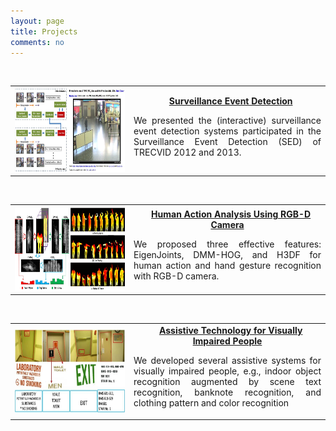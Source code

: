 ```yaml
---
layout: page
title: Projects
comments: no
---
```

<br>

<table width="620" border="0">
<tr>
<th scope="col">
<img src="/projects/iSED.jpg" width="298" height="133">
</th>
<td width="300" align="center" scope="col">&nbsp;&nbsp;
<strong><a href="./xyang/projects_page/Surveillance_Event_Detection/Surveillance_Event_Detection.htm">Surveillance Event Detection</a></strong>
<p align="justify">We presented the (interactive) surveillance event detection systems participated in the Surveillance Event Detection (SED) of TRECVID 2012 and 2013.</p>
</td>
</tr>
</table>

<br>

<table width="620" border="0">
<tr>
<th scope="col">
<img src="/projects/ActionGestureRGBD.jpg" width="298" height="133">
</th>
<td width="300" align="center" scope="col">&nbsp;&nbsp;
<strong><a href="./xyang/projects_page/Surveillance_Event_Detection/Surveillance_Event_Detection.htm">Human Action Analysis Using RGB-D Camera</a></strong>
<p align="justify">We proposed three effective features: EigenJoints, DMM-HOG, and H3DF for human action and hand gesture recognition with RGB-D camera.</p>
</td>
</tr>
</table>

<br>

<table width="620" border="0">
<tr>
<th scope="col">
<img src="/projects/AssistiveTech.jpg" width="298" height="133">
</th>
<td width="300" align="center" scope="col">&nbsp;&nbsp;
<strong><a href="./xyang/projects_page/Surveillance_Event_Detection/Surveillance_Event_Detection.htm">Assistive Technology for Visually Impaired People</a></strong>
<p align="justify">We developed several assistive systems for visually impaired people, e.g., indoor object recognition augmented by scene text recognition, banknote recognition, and clothing pattern and color recognition</p>
</td>
</tr>
</table>